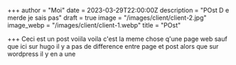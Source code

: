 +++
author = "Moi"
date = 2023-03-29T22:00:00Z
description = "POst D e merde je sais pas"
draft = true
image = "/images/client/client-2.jpg"
image_webp = "/images/client/client-1.webp"
title = "POst"

+++
Ceci est un post voiila voila c'est la meme chose q'une page web sauf que ici sur hugo il y a pas de difference entre page et post alors que sur wordpress il y en a une